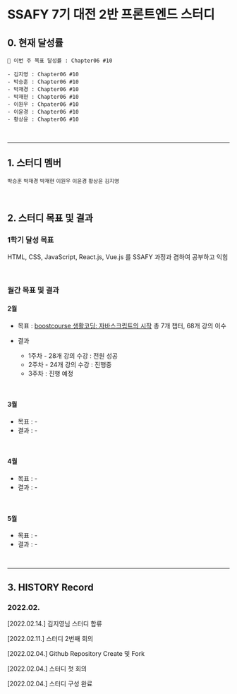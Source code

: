 # SSAFY 7기 대전 2반 프론트엔드 스터디

## 0. 현재 달성률

```
💪 이번 주 목표 달성률 : Chapter06 #10

- 김지영 : Chapter06 #10
- 박승훈 : Chapter06 #10
- 박재경 : Chapter06 #10
- 박재현 : Chapter06 #10
- 이원우 : Chpater06 #10
- 이윤경 : Chapter06 #10
- 황상윤 : Chapter06 #10
```

<br>

---

## 1. 스터디 멤버

`박승훈` `박재경` `박재현` `이원우` `이윤경` `황상윤` `김지영`

<br>

## 2. 스터디 목표 및 결과

### 1학기 달성 목표

HTML, CSS, JavaScript, React.js, Vue.js 를 SSAFY 과정과 겸하여 공부하고 익힘

<br>

### 월간 목표 및 결과

#### 2월

- 목표 : [boostcourse 생활코딩: 자바스크립트의 시작](https://www.boostcourse.org/cs124/joinLectures/52258) 총 7개 챕터, 68개 강의 이수

- 결과
  - 1주차 - 28개 강의 수강 : 전원 성공
  - 2주차 - 24개 강의 수강 : 진행중
  - 3주차 : 진행 예정

<br>

#### 3월

- 목표 : -
- 결과 : -

<br>

#### 4월

- 목표 : -
- 결과 : -

<br>

#### 5월

- 목표 : -
- 결과 : -

<br>

---

## 3. HISTORY Record

### 2022.02.

[2022.02.14.] 김지영님 스터디 합류

[2022.02.11.] 스터디 2번째 회의

[2022.02.04.] Github Repository Create 및 Fork

[2022.02.04.] 스터디 첫 회의

[2022.02.04.] 스터디 구성 완료
